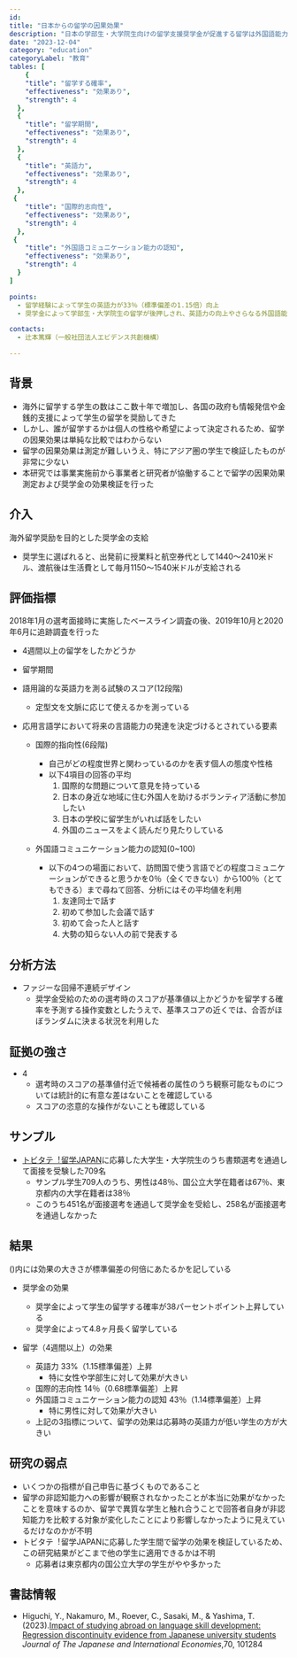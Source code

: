 ```yaml
---
id:
title: "日本からの留学の因果効果" 
description: "日本の学部生・大学院生向けの留学支援奨学金が促進する留学は外国語能力構築や国際志向性向上に寄与したか" 
date: "2023-12-04"
category: "education"
categoryLabel: "教育"
tables: [
    {
    "title": "留学する確率", 
    "effectiveness": "効果あり", 
    "strength": 4 
  },   
  {
    "title": "留学期間", 
    "effectiveness": "効果あり", 
    "strength": 4
  }, 
  {
    "title": "英語力", 
    "effectiveness": "効果あり", 
    "strength": 4 
  },  
 {
    "title": "国際的志向性",
    "effectiveness": "効果あり",
    "strength": 4 
  },  
 {
    "title": "外国語コミュニケーション能力の認知",
    "effectiveness": "効果あり",
    "strength": 4 
  }
]

points:
  - 留学経験によって学生の英語力が33％（標準偏差の1.15倍）向上
  - 奨学金によって学部生・大学院生の留学が後押しされ、英語力の向上やさらなる外国語能力向上につながる姿勢が形成された

contacts:
  - 辻本篤輝（一般社団法人エビデンス共創機構）　

---
```


## 背景 
- 海外に留学する学生の数はここ数十年で増加し、各国の政府も情報発信や金銭的支援によって学生の留学を奨励してきた
- しかし、誰が留学するかは個人の性格や希望によって決定されるため、留学の因果効果は単純な比較ではわからない
- 留学の因果効果は測定が難しいうえ、特にアジア圏の学生で検証したものが非常に少ない
- 本研究では事業実施前から事業者と研究者が協働することで留学の因果効果測定および奨学金の効果検証を行った


## 介入
海外留学奨励を目的とした奨学金の支給
- 奨学生に選ばれると、出発前に授業料と航空券代として1440～2410米ドル、渡航後は生活費として毎月1150～1540米ドルが支給される



## 評価指標
2018年1月の選考面接時に実施したベースライン調査の後、2019年10月と2020年6月に追跡調査を行った
- 4週間以上の留学をしたかどうか
- 留学期間
- 語用論的な英語力を測る試験のスコア(12段階)
	- 定型文を文脈に応じて使えるかを測っている

   
- 応用言語学において将来の言語能力の発達を決定づけるとされている要素 
	- 国際的指向性(6段階)
 		- 自己がどの程度世界と関わっているのかを表す個人の態度や性格
  		- 以下4項目の回答の平均
			1. 国際的な問題について意見を持っている
 			2. 日本の身近な地域に住む外国人を助けるボランティア活動に参加したい
 			3. 日本の学校に留学生がいれば話をしたい
 			4. 外国のニュースをよく読んだり見たりしている
			
	- 外国語コミュニケーション能力の認知(0~100)
		- 以下の4つの場面において、訪問国で使う言語でどの程度コミュニケーションができると思うかを0％（全くできない）から100％（とてもできる）まで尋ねて回答、分析にはその平均値を利用
			1. 友達同士で話す
 			2. 初めて参加した会議で話す
 			3. 初めて会った人と話す
 			4. 大勢の知らない人の前で発表する
    
## 分析方法
- ファジーな回帰不連続デザイン
	- 奨学金受給のための選考時のスコアが基準値以上かどうかを留学する確率を予測する操作変数としたうえで、基準スコアの近くでは、合否がほぼランダムに決まる状況を利用した

## 証拠の強さ
- 4
	- 選考時のスコアの基準値付近で候補者の属性のうち観察可能なものについては統計的に有意な差はないことを確認している
 	- スコアの恣意的な操作がないことも確認している

## サンプル
- [トビタテ︕留学JAPAN](https://tobitate-mext.jasso.go.jp/)に応募した大学生・大学院生のうち書類選考を通過して面接を受験した709名
	- サンプル学生709人のうち、男性は48％、国公立大学在籍者は67％、東京都内の大学在籍者は38％
 	- このうち451名が面接選考を通過して奨学金を受給し、258名が面接選考を通過しなかった 

## 結果
()内には効果の大きさが標準偏差の何倍にあたるかを記している

- 奨学金の効果
	- 奨学金によって学生の留学する確率が38パーセントポイント上昇している
	- 奨学金によって4.8ヶ月長く留学している

- 留学（4週間以上）の効果
	- 英語力 33%（1.15標準偏差）上昇
		- 特に女性や学部生に対して効果が大きい
	- 国際的志向性 14％（0.68標準偏差）上昇 
	- 外国語コミュニケーション能力の認知 43％（1.14標準偏差）上昇
		- 特に男性に対して効果が大きい 
	- 上記の3指標について、留学の効果は応募時の英語力が低い学生の方が大きい

## 研究の弱点
- いくつかの指標が自己申告に基づくものであること
- 留学の非認知能力への影響が観察されなかったことが本当に効果がなかったことを意味するのか、留学で異質な学生と触れ合うことで回答者自身が非認知能力を比較する対象が変化したことにより影響しなかったように見えているだけなのかが不明
- トビタテ︕留学JAPANに応募した学生間で留学の効果を検証しているため、この研究結果がどこまで他の学生に適用できるかは不明
	- 応募者は東京都内の国公立大学の学生がやや多かった 

## 書誌情報
- Higuchi, Y., Nakamuro, M., Roever, C., Sasaki, M., & Yashima, T. (2023).[Impact of studying abroad on language skill development: Regression discontinuity evidence from Japanese university students](https://doi.org/10.1016/j.jjie.2023.101284) *Journal of The Japanese and International Economies*,70, 101284
